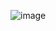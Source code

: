 ![image](https://github.com/erkannt/svg2solid/assets/19282025/65200d2f-2a2d-45d9-9f23-b912aabdc154)
